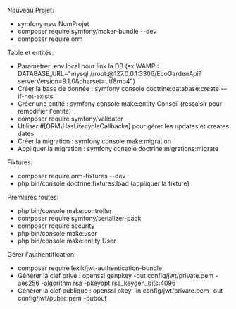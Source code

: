 Nouveau Projet:

-   symfony new NomProjet
-   composer require symfony/maker-bundle --dev
-   composer require orm

Table et entités:

-   Parametrer .env.local pour link la DB (ex WAMP : DATABASE_URL="mysql://root:@127.0.0.1:3306/EcoGardenApi?serverVersion=9.1.0&charset=utf8mb4")
-   Créer la base de donnée : symfony console doctrine:database:create -–if-not-exists
-   Créer une entité : symfony console make:entity Conseil (ressaisir pour remodifier l'entité)
-   composer require symfony/validator
-   Utiliser #[ORM\HasLifecycleCallbacks] pour gérer les updates et creates dates
-   Créer la migration : symfony console make:migration
-   Appliquer la migration : symfony console doctrine:migrations:migrate

Fixtures:

-   composer require orm-fixtures --dev
-   php bin/console doctrine:fixtures:load (appliquer la fixture)

Premieres routes:

-   php bin/console make:controller
-   composer require symfony/serializer-pack
-   composer require security
-   php bin/console make:user
-   php bin/console make:entity User

Gérer l'authentification:

-   composer require lexik/jwt-authentication-bundle
-   Générer la clef privé : openssl genpkey -out config/jwt/private.pem -aes256 -algorithm rsa -pkeyopt rsa_keygen_bits:4096
-   Générer la clef publique : openssl pkey -in config/jwt/private.pem -out config/jwt/public.pem -pubout
